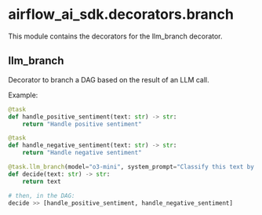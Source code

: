 # airflow_ai_sdk.decorators.branch

This module contains the decorators for the llm_branch decorator.

## llm_branch

Decorator to branch a DAG based on the result of an LLM call.

Example:

```python
@task
def handle_positive_sentiment(text: str) -> str:
    return "Handle positive sentiment"

@task
def handle_negative_sentiment(text: str) -> str:
    return "Handle negative sentiment"

@task.llm_branch(model="o3-mini", system_prompt="Classify this text by sentiment")
def decide(text: str) -> str:
    return text

# then, in the DAG:
decide >> [handle_positive_sentiment, handle_negative_sentiment]
```
